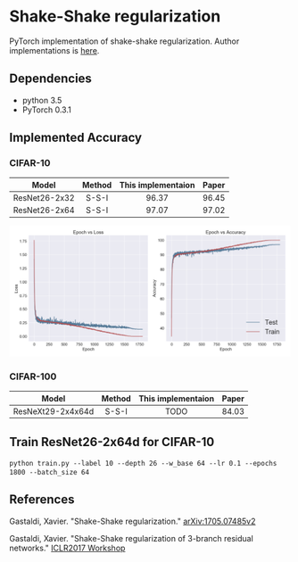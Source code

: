 # Shake-Shake regularization
PyTorch implementation of shake-shake regularization.
Author implementations is [here](https://github.com/xgastaldi/shake-shake).

## Dependencies
- python 3.5
- PyTorch 0.3.1

## Implemented Accuracy

### CIFAR-10
|Model|Method|This implementaion |Paper|
|:---:|:---:|:---:|:---:|
|ResNet26-2x32|S-S-I|96.37|96.45|
|ResNet26-2x64|S-S-I|97.07|97.02|

![CIFAR-10](checkpoint/cifar10.png)

### CIFAR-100
|Model|Method|This implementaion |Paper|
|:---:|:---:|:---:|:---:|
|ResNeXt29-2x4x64d|S-S-I|TODO|84.03|

## Train ResNet26-2x64d for CIFAR-10
```
python train.py --label 10 --depth 26 --w_base 64 --lr 0.1 --epochs 1800 --batch_size 64
```

## References
Gastaldi, Xavier. "Shake-Shake regularization."
[arXiv:1705.07485v2](https://arxiv.org/abs/1705.07485)

Gastaldi, Xavier. "Shake-Shake regularization of 3-branch residual networks."
[ICLR2017 Workshop](https://openreview.net/forum?id=HkO-PCmYl)
